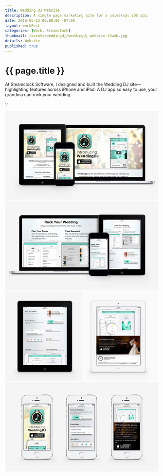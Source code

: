 ```yaml
---
title: Wedding DJ Website
description: A single page marketing site for a universal iOS app.
date: 2016-06-13 00:00:00 -07:00
layout: workPost
categories: [Work, Steamclock]
thumbnail: /assets/weddingdj/weddingdj-website-thumb.jpg
details: Website
published: true
---
```

<div class="mw-900  bp1-u-textAlign-center  u-mar-auto  u-mar-b05">
    <h1 class="u-noMargin u-mar-b00"><strong>{{ page.title }}</strong></h1>
    <p class="as-h3">At Steamclock Software, I designed and built the Wedding DJ site—highlighting features across iPhone and iPad. A DJ app so easy to use, your grandma can rock your wedding.</p>
    <p class="as-h5  bp1-u-textAlign-center  u-mar-b05">&#8757;</p>
</div>

<div class="Grid  Grid--withGutters">
    <div class="Grid-cell  u-size1of1  u-textAlign-center">
        <img class="mw-1024" src="/assets/weddingdj/weddingdj-website1.jpg"/>
    </div>
    <div class="Grid-cell  u-size1of1  u-textAlign-center">
        <img class="mw-1024" src="/assets/weddingdj/weddingdj-website2.jpg"/>
    </div>
    <div class="Grid-cell  u-size1of1  u-textAlign-center">
        <img class="mw-1024" src="/assets/weddingdj/weddingdj-website3.jpg"/>
    </div>
    <div class="Grid-cell  u-size1of1  u-textAlign-center">
        <img class="mw-1024" src="/assets/weddingdj/weddingdj-website4.jpg"/>
    </div>
</div>